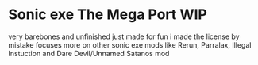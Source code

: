 # Sonic exe The Mega Port WIP
very barebones and unfinished
just made for fun
i made the license by mistake
focuses more on other sonic exe mods like Rerun, Parralax, Illegal Instuction and Dare Devil/Unnamed Satanos mod
